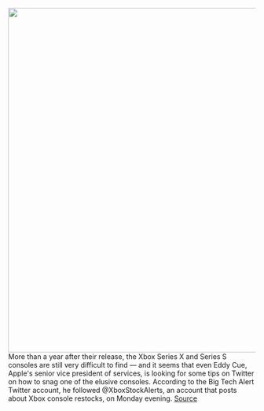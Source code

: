 <img src='https://cdn.vox-cdn.com/uploads/chorus_image/image/50858597/tldr-logo.1473954443.png' width='700px' /><br/>
More than a year after their release, the Xbox Series X and Series S consoles are still very difficult to find — and it seems that even Eddy Cue, Apple's senior vice president of services, is looking for some tips on Twitter on how to snag one of the elusive consoles. According to the Big Tech Alert Twitter account, he followed @XboxStockAlerts, an account that posts about Xbox console restocks, on Monday evening.
<a href='https://www.theverge.com/tldr/2021/12/13/22833362/apple-eddy-cue-xbox-help-twitter-stock-alerts'> Source <a/>